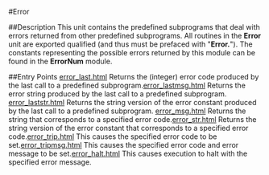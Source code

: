 
#Error

##Description
This unit contains the predefined subprograms that deal with errors returned from other predefined subprograms.
All routines in the **Error** unit are exported qualified (and thus must be prefaced with "**Error.**").
The constants representing the possible errors returned by this module can be found in the **ErrorNum** module.



##Entry Points
[error_last.html](**Last**) Returns the (integer) error code produced by the last call to a predefined subprogram.[error_lastmsg.html](**LastMsg**) Returns the error string produced by the last call to a predefined subprogram. [error_laststr.html](**LastStr**) Returns the string version of the error constant produced by the last call to a predefined subprogram. [error_msg.html](**Msg**) Returns the string that corresponds to a specified error code.[error_str.html](**Str**) Returns the string version of the error constant that corresponds to a specified error code.[error_trip.html](**Trip**) This causes the specified error code to be set.[error_tripmsg.html](**TripMsg**) This causes the specified error code and error message to be set.[error_halt.html](**Halt**) This causes execution to halt with the specified error message.


